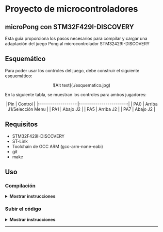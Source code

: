 # Proyecto de microcontroladores

## microPong con STM32F429I-DISCOVERY

Esta guía proporciona los pasos necesarios para compilar y cargar una adaptación del juego Pong al microcontrolador STM32429I-DISCOVERY

## Esquemático

Para poder usar los controles del juego, debe construir el siguiente esquemático:

<center>
![Alt text](./esquematico.jpg)
</center>

En la siguiente tabla, se muestran los controles para ambos jugadores:

<center>
| Pin                 | Control                  |
|:-------------------:|:------------------------:|
| PA0                 | Arriba J1/Selección Menu |
| PA1                 | Abajo J2                 |
| PA5                 | Arriba J2                |
| PA7                 | Abajo J2                 |
</center>

## Requisitos

- STM32F429I-DISCOVERY
- ST-Link
- Toolchain de GCC ARM (gcc-arm-none-eabi)
- git
- make

## Uso
### Compilación

<details><summary><b>Mostrar instrucciones</b></summary>

1. Clona el repoistorio:
    ```bash
    git clone https://github.com/dotjae/ie0624.git
    ```

2. Navege al directorio `ie0624`
    ```bash
    cd ie0624
    ```

3. Inicializa el submódulo de [libopencm3](https://github.com/libopencm3/libopencm3)
    ```bash
    git submodule init
    git submodule update
    ```

4. Navega al directorio `libopencm3`:
    ```bash
    cd libopencm3
    ```

5. Construye la librería:
    ```bash
    make
    ```

6. Navega al directorio `src`:
    ```bash
    cd ../src
    ```

7. Compila el código:
    ```bash
    make
    ```

</details>

### Subir el código 

<details><summary><b>Mostrar instrucciones</b></summary>

1. Conecte la tarjeta STM32F429I-DISCOVERY a la PC por medio del cable USB Mini-B.

2. Utiliza el comando `make flash` para subir el código al microcontrolador:
    ```bash
    make flash
    ```
</details>

---
